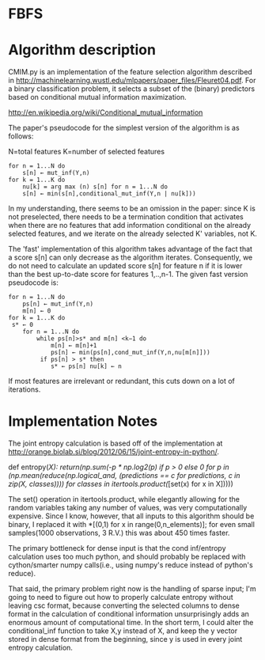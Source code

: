 FBFS
====


Algorithm description
====

CMIM.py is an implementation of the feature selection algorithm described in http://machinelearning.wustl.edu/mlpapers/paper_files/Fleuret04.pdf.  For a binary classification problem, it selects a subset of the (binary) predictors based on conditional mutual information maximization.

http://en.wikipedia.org/wiki/Conditional_mutual_information

The paper's pseudocode for the simplest version of the algorithm is as follows:

N=total features
K=number of selected features
```
for n = 1...N do	s[n] ← mut_inf(Y,n)for k = 1...K do	nu[k] = arg max (n) s[n] for n = 1...N do	s[n] ← min(s[n],conditional_mut_inf(Y,n | nu[k]))
```

	
In my understanding, there seems to be an omission in the paper: since K is not preselected, there needs to be a termination condition that activates when there are no features that add information conditional on the already selected features, and we iterate on the already selected K' variables, not K.

The 'fast' implementation of this algorithm takes advantage of the fact that a score s[n] can only decrease as the algorithm iterates.  Consequently, we do not need to calculate an updated score s[n] for feature n if it is lower than the best up-to-date score for features 1,..,n-1.  The given fast version pseudocode is:

```for n = 1...N do	ps[n] ← mut_inf(Y,n) 
	m[n] ← 0for k = 1...K do
 s* ← 0	for n = 1...N do		while ps[n]>s* and m[n] <k−1 do			m[n] ← m[n]+1			ps[n] ← min(ps[n],cond_mut_inf(Y,n,nu[m[n]]))
		 if ps[n] > s* then			s* ← ps[n] nu[k] ← n
```
If most features are irrelevant or redundant, this cuts down on a lot of iterations.



Implementation Notes
====

The joint entropy calculation is based off of the implementation at
http://orange.biolab.si/blog/2012/06/15/joint-entropy-in-python/.

def entropy(*X):
    return(np.sum(-p * np.log2(p) if p > 0 else 0 for p in
        (np.mean(reduce(np.logical_and, (predictions == c for predictions, c in zip(X, classes))))
            for classes in itertools.product(*[set(x) for x in X]))))

The set() operation in itertools.product, while elegantly allowing for the random variables taking any number of values, was very computationally expensive.  Since I know, however, that all inputs to this algorithm should be binary, I replaced it with *[(0,1) for x in range(0,n_elements)]; for even small samples(1000 observations, 3 R.V.) this was about 450 times faster.

The primary bottleneck for dense input is that the cond inf/entropy calculation uses too much python, and should probably be replaced with cython/smarter numpy calls(i.e., using numpy's reduce instead of python's reduce).

That said, the primary problem right now is the handling of sparse input; I'm going to need to figure out how to properly calculate entropy without leaving csc format, because converting the selected columns to dense format in the calculation of conditional information unsurprisingly adds an enormous amount of computational time.  In the short term, I could alter the conditional_inf function to take X,y instead of X, and keep the y vector stored in dense format from the beginning, since y is used in every joint entropy calculation.  

